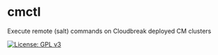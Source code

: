 # cmctl
Execute remote (salt) commands on Cloudbreak deployed CM clusters

[![License: GPL v3](https://img.shields.io/badge/License-GPLv3-blue.svg)](https://www.gnu.org/licenses/gpl-3.0)
